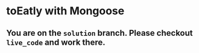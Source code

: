# toEatly with Mongoose

## You are on the `solution` branch. Please checkout `live_code` and work there.